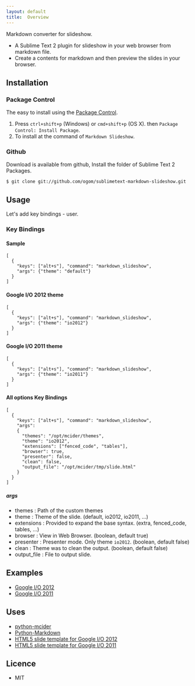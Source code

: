 ```yaml
---
layout: default
title:  Overview
---
```


Markdown converter for slideshow.

* A Sublime Text 2 plugin for slideshow in your web browser from markdown file.
* Create a contents for markdown and then preview the slides in your browser.

## Installation
### Package Control

The easy to install using the [Package Control](http://wbond.net/sublime_packages/package_control).

1. Press `ctrl+shift+p` (Windows) or `cmd+shift+p` (OS X). then `Package Control: Install Package`.
2. To install at the command of `Markdown Slideshow`.

### Github

Download is available from github, Install the folder of Sublime Text 2 Packages.

```
$ git clone git://github.com/ogom/sublimetext-markdown-slideshow.git
```

## Usage

Let's add key bindings - user.

### Key Bindings

#### Sample

```
[
  {
    "keys": ["alt+s"], "command": "markdown_slideshow",
    "args": {"theme": "default"}
  }
]
```

#### Google I/O 2012 theme

```
[
  {
    "keys": ["alt+s"], "command": "markdown_slideshow",
    "args": {"theme": "io2012"}
  }
]
```

#### Google I/O 2011 theme

```
[
  {
    "keys": ["alt+s"], "command": "markdown_slideshow",
    "args": {"theme": "io2011"}
  }
]
```

#### All options Key Bindings

```
[
  {
    "keys": ["alt+s"], "command": "markdown_slideshow",
    "args":
    {
      "themes": "/opt/mcider/themes",
      "theme": "io2012",
      "extensions": ["fenced_code", "tables"],
      "browser": true,
      "presenter": false,
      "clean": false,
      "output_file": "/opt/mcider/tmp/slide.html"
    }
  }
]
```

##### args

* themes        : Path of the custom themes
* theme         : Theme of the slide. (default, io2012, io2011, ...)
* extensions    : Provided to expand the base syntax. (extra, fenced_code, tables, ...)
* browser       : View in Web Browser. (boolean, default true)
* presenter     : Presenter mode. Only theme `io2012`. (boolean, default false)
* clean         : Theme was to clean the output. (boolean, default false)
* output_file   : File to output slide.

## Examples

* [Google I/O 2012](http://ogom.github.com/python-mcider/examples/io2012/slide.html)
* [Google I/O 2011](http://ogom.github.com/python-mcider/examples/io2011/slide.html)

## Uses

* [python-mcider](https://github.com/ogom/python-mcider)
* [Python-Markdown](https://github.com/waylan/Python-Markdown)
* [HTML5 slide template for Google I/O 2012](http://code.google.com/p/io-2012-slides/)
* [HTML5 slide template for Google I/O 2011](http://code.google.com/p/html5slides/)

## Licence

* MIT
